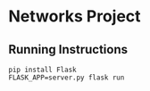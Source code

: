 # Networks Project

## Running Instructions

```
pip install Flask
FLASK_APP=server.py flask run
```

